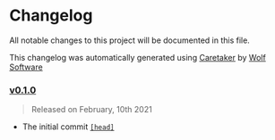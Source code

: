 # Changelog

All notable changes to this project will be documented in this file.


This changelog was automatically generated using [Caretaker](https://github.com/DevelopersToolbox/caretaker) by [Wolf Software](https://github.com/WolfSoftware)

### [v0.1.0](https://github.com/GitToolbox/git-hook-multiplexer/releases/v0.1.0)

> Released on February, 10th 2021

- The initial commit [`[head]`](https://github.com/GitToolbox/git-hook-multiplexer/commit/)

